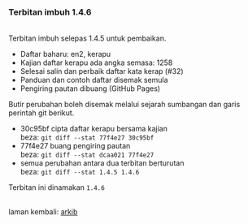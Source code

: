 ### Terbitan imbuh 1.4.6

&nbsp;  
Terbitan imbuh selepas 1.4.5 untuk pembaikan.

- Daftar baharu: en2, kerapu
- Kajian daftar kerapu ada angka semasa: 1258
- Selesai salin dan perbaik daftar kata kerap (#32)
- Panduan dan contoh daftar disemak semula
- Pengiring pautan dibuang (GitHub Pages)

Butir perubahan boleh disemak melalui sejarah sumbangan
dan garis perintah git berikut.

- 30c95bf cipta daftar kerapu bersama kajian  
beza: `git diff --stat 77f4e27 30c95bf`
- 77f4e27 buang pengiring pautan  
beza: `git diff --stat dcaa021 77f4e27`
- semua perubahan antara dua terbitan berturutan  
beza: `git diff --stat 1.4.5 1.4.6`

Terbitan ini dinamakan `1.4.6`

&nbsp;  
laman kembali: [arkib][0]

  [0]: ../index.md
